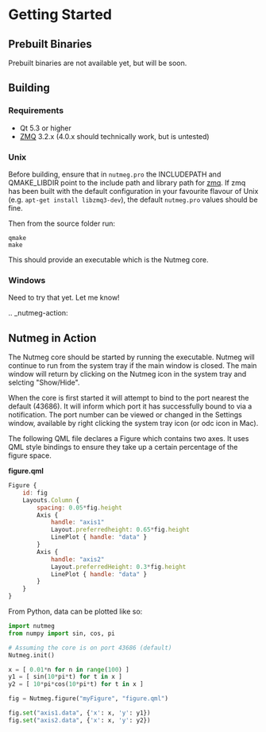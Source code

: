 Getting Started
===============

Prebuilt Binaries
-----------------
Prebuilt binaries are not available yet, but will be soon.

Building
--------

### Requirements
- Qt 5.3 or higher
- [ZMQ](http://zeromq.org/intro:get-the-software) 3.2.x (4.0.x should technically work, but is untested)

### Unix
Before building, ensure that in `nutmeg.pro` the INCLUDEPATH and QMAKE_LIBDIR point to the include path and library path for [zmq](http://zeromq.org/intro:get-the-software). If zmq has been built with the default configuration in your favourite flavour of Unix (e.g. ```apt-get install libzmq3-dev```), the default `nutmeg.pro` values should be fine.

Then from the source folder run:
```
qmake
make
```

This should provide an executable which is the Nutmeg core.

### Windows
Need to try that yet. Let me know!

.. _nutmeg-action:

Nutmeg in Action
----------------

The Nutmeg core should be started by running the executable. Nutmeg will continue to run from the system tray if the main window is closed. The main window will return by clicking on the Nutmeg icon in the system tray and selcting "Show/Hide".

When the core is first started it will attempt to bind to the port nearest the default (43686). It will inform which port it has successfully bound to via a notification. The port number can be viewed or changed in the Settings window, available by right clicking the system tray icon (or odc icon in Mac).

The following QML file declares a Figure which contains two axes. It uses QML style bindings to ensure they take up a certain percentage of the figure space.

**figure.qml**
```qml
Figure {
    id: fig
    Layouts.Column {
        spacing: 0.05*fig.height
        Axis {
            handle: "axis1"
            Layout.preferredheight: 0.65*fig.height
            LinePlot { handle: "data" }
        }
        Axis {
            handle: "axis2"
            Layout.preferredHeight: 0.3*fig.height
            LinePlot { handle: "data" }
        }
    }
}
```

From Python, data can be plotted like so:

```python
import nutmeg
from numpy import sin, cos, pi

# Assuming the core is on port 43686 (default)
Nutmeg.init()

x = [ 0.01*n for n in range(100) ]
y1 = [ sin(10*pi*t) for t in x ]
y2 = [ 10*pi*cos(10*pi*t) for t in x ]

fig = Nutmeg.figure("myFigure", "figure.qml")

fig.set("axis1.data", {'x': x, 'y': y1})
fig.set("axis2.data", {'x': x, 'y': y2})